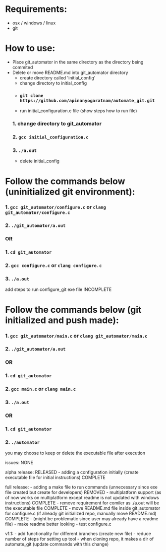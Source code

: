 # Requirements:
* osx / windows / linux
* git

# How to use:
* Place git_automator in the same directory as the directory being commited
* Delete or move README.md into git_automator directory
    * create directory called 'initial_config'
    * change directory to initial_config
    * ### `git clone https://github.com/apinanyogaratnam/automate_git.git`
    * run initial_configuration.c file (show steps how to run file)
    ### 1. change directory to git_automator
    ### 2. `gcc initial_configuration.c`
    ### 3. `./a.out`
    * delete initial_config

# Follow the commands below (uninitialized git environment):
### 1. `gcc git_automator/configure.c` or `clang git_automator/configure.c`
### 2. `./git_automator/a.out`
###                          OR
### 1. `cd git_automator`
### 2. `gcc configure.c` or `clang configure.c`
### 3. `./a.out`
add steps to run configure_git exe file INCOMPLETE


# Follow the commands below (git initialized and push made): 
### 1. `gcc git_automator/main.c` or `clang git_automator/main.c`
### 2. `./git_automator/a.out`
###                          OR
### 1. `cd git_automator`
### 2. `gcc main.c` or `clang main.c`
### 3. `./a.out`
###                          OR
### 1. `cd git_automator`
### 2. `./automator`

you may choose to keep or delete the executable file after execution

issues: 
    NONE

alpha release: RELEASED
    - adding a configuration initially (create executable file for initial instructions) COMPLETE

full release:
    - adding a make file to run commands (unnecessary since exe file created but create for developers) REMOVED
    - multiplatform support (as of now works on multiplatform except readme is not updated with windows instructions) COMPLETE
    - remove requirement for comiler as ./a.out will be the executable file COMPLETE
    - move README.md file inside git_automator for configure.c (if already git initialized repo, manually move README.md) COMPLETE 
    - (might be problematic since user may already have a readme file)
    - make readme better looking
    - test configure.c 

v1.1: 
    - add functionality for different branches (create new file)
    - reduce number of steps for setting up tool
    - when cloning repo, it makes a dir of automate_git (update commands with this change)